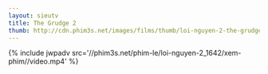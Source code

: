 ```yaml
---
layout: sieutv
title: The Grudge 2
thumb: http://cdn.phim3s.net/images/films/thumb/loi-nguyen-2-the-grudge-2006.jpg
---
```

{% include jwpadv src='//phim3s.net/phim-le/loi-nguyen-2_1642/xem-phim//video.mp4' %}
